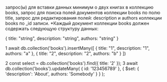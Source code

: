запрос(ы) для вставки данных минимум о двух книгах в коллекцию books,
запрос для поиска полей документов коллекции books по полю title,
запрос для редактирования полей: description и authors коллекции books по _id записи.
*Каждый документ коллекции books должен содержать следующую структуру данных:

{
  title: "string",
  description: "string",
  authors: "string"
}

1
await db.collection('books').insertMany([
    {
    title: "1",
    description: "1",
    authors: "a"
    },
    {
    title: "2",
    description: "2",
    authors: "b"
    }
])

2
const select = db.collection('books').find({ title: '2' });
3
await db.collection('books').updateMany(
  { id: '123456789' },
  {
    $set: { 'description': 'About', authors: 'Somebody' }
  }
);
